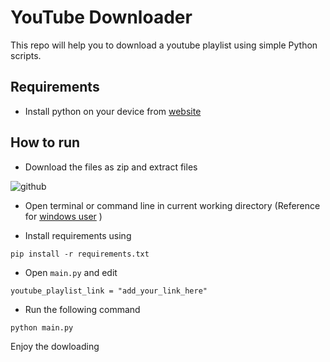 # YouTube Downloader

This repo will help you to download a youtube playlist using simple Python scripts.

## Requirements

* Install python on your device from [website](https://www.python.org/)

## How to run

* Download the files as zip and extract files

![github](https://user-images.githubusercontent.com/109346228/179194462-c8476091-1b8c-43a6-8617-0f0afaed3a8a.png)

* Open terminal or command line in current working directory (Reference for [windows user](https://superuser.com/questions/339997/how-to-open-a-terminal-quickly-from-a-file-explorer-at-a-folder-in-windows-7) )

* Install requirements using

```
pip install -r requirements.txt
```

* Open ```main.py``` and edit
```
youtube_playlist_link = "add_your_link_here"
```

* Run the following command

```
python main.py
```


Enjoy the dowloading
